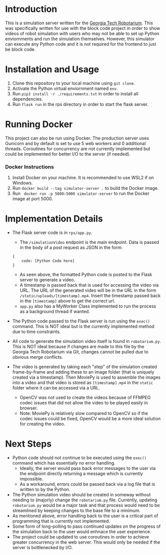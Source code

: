 # Introduction

This is a simulation server written for the [Georgia Tech Robotarium](https://www.robotarium.gatech.edu/). This was specifically written for use with the block code project in order to show videos of robot simulation with users who may not be able to set up Python enviornments and run the simulation themselves. However, this simulator can execute any Python code and it is not required for the frontend to just be block code.

# Installation and Usage

1. Clone this repository to your local machine using `git clone`.
2. Activate the Python virtual enviornment named `env`.
3. Run `pip3 install -r ./requirements.txt` in order to install all dependencies.
3. Run `flask run` in the rps directory in order to start the flask server.

# Running Docker

This project can also be run using Docker. The production server uses Gunicorn and by default is set to use 5 web workers and 0 additional threads. Coroutines for concurrency are not currently implemented but could be implemented for better I/O to the server (if needed). 

### Docker Instructions
1. Install Docker on your machine. It is recommended to use WSL2 if on Windows.
2. Run `docker build --tag simulator-server .` to build the Docker image.
3. Run ` docker run -p 5000:5000 simulator-server` to run the Docker image at port 5000.

# Implementation Details
- The Flask server code is in `rps/app.py`.
    - The `/simulationVideo` endpoint is the main endpoint. Data is passed in the body of a post request as JSON in the form:
    ```
    {
        code: [Python Code here]
    }
    ```
    - As seen above, the formatted Python code is posted to the Flask server to generate a video.
    - A timestamp is passed back that is used for accessing the video via URL. The URL of the generated video will be in the URL in the form `/static/uploads/[timestamp].mp4`. Insert the timestamp passed back in the `[timestamp]` above to get the correct url.
    - `app.py` also has a MyWorker Class implemented to run the process as a background thread if wanted.

- The Python code passed to the Flask server is run using the `exec()` command. This is NOT ideal but is the currently implemented method due to time constraints.

- All code to generate the simulation video itself is found in `robotarium.py`. This is NOT ideal because if changes are made to this file by the Georgia Tech Robotarium via Git, changes cannot be pulled due to obvious merge conflicts.

- The video is generated by taking each "step" of the simulation created frame-by-frame and adding these to an image folder (that is uniquely created via a timestamp). Then MoviePy is used to assemble the images into a video and that video is stored as `[timestamp].mp4` in the `static` folder where it can be accessed via a URL.
    - OpenCV was not used to create the videos because of FFMPEG codec issues that did not allow the video to be played easily in browser.
    - Note: MoviePy is relatively slow compared to OpenCV so if the codec issues could be fixed, OpenCV would be a more ideal solution for creating the video.

# Next Steps
- Python code should not continue to be executed using the `exec()` command which has essentially no error handling. 
    - Ideally, the server would pass back error messages to the user via the endpoint directly returning a message which is currently impossible.
    - As a workaround, errors could be passed back via a log file that is written to by the Python.
- The Python simulation video should be created in someway without needing to (majorly) change the `robotarium.py` file. Currently, updating `robotarium.py` would be a major task and that process would need to be streamlined by keeping changes to the base file to a minimum.
- As mentioned above, error handling back to the user is a critical part of programming that is currently not implemented.
- Some form of long-polling to pass continued updates on the progress of the simulation back to the user would enhnace the user experience.
- The project could be updated to use coroutines in order to achieve greater concurrency in the web server. This would only be needed if the server is bottlenecked by I/O. 

